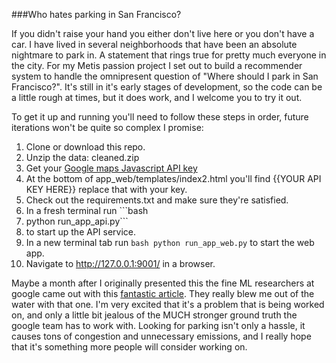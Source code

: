 ###Who hates parking in San Francisco?  

If you didn't raise your hand you either don't live here or you don't have a car.  I have lived in several neighborhoods that have been an absolute nightmare to park in.  A statement that rings true for pretty much everyone in the city.  For my Metis passion project I set out to build a recommender system to handle the omnipresent question of "Where should I park in San Francisco?".  It's still in it's early stages of development, so the code can be a little rough at times, but it does work, and I welcome you to try it out.  

To get it up and running you'll need to follow these steps in order, future iterations won't be quite so complex I promise:  

1. Clone or download this repo.
2. Unzip the data: cleaned.zip
3. Get your [Google maps Javascript API key](https://developers.google.com/maps/documentation/javascript/)
4. At the bottom of app_web/templates/index2.html you'll find {{YOUR API KEY HERE}} replace that with your key.
5. Check out the requirements.txt and make sure they're satisfied.
6. In a fresh terminal run  ```bash 
7. python run_app_api.py``` 
8. to start up the API service.
7. In a new terminal tab run ```bash python run_app_web.py``` to start the web app.
8. Navigate to http://127.0.0.1:9001/ in a browser.

Maybe a month after I originally presented this the fine ML researchers at google came out with this [fantastic article](https://research.googleblog.com/2017/02/using-machine-learning-to-predict.html).  They really blew me out of the water with that one.  I'm very excited that it's a problem that is being worked on, and only a little bit jealous of the MUCH stronger ground truth the google team has to work with.  Looking for parking isn't only a hassle, it causes tons of congestion and unnecessary emissions,  and I really hope that it's something more people will consider working on.  



